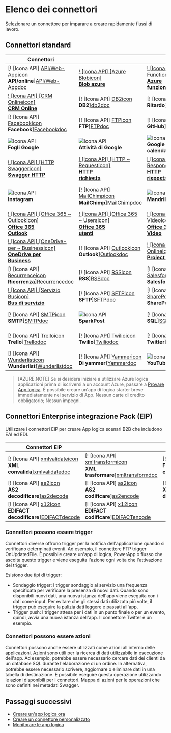 <properties
    pageTitle="Elenco dei connettori gestite Microsoft per l'uso nelle applicazioni di Microsoft Azure logica | Servizio di Microsoft Azure App | Microsoft Azure"
    description="Ottenere un elenco completo dei connettori gestite Microsoft che è possibile utilizzare per creare App logica nel servizio App Azure"
    services="logic-apps"
    documentationCenter=""
    authors="MSFTMAN"
    manager="erikre"
    editor=""
    tags="connectors"/>

<tags
    ms.service="logic-apps"
    ms.workload="integration"
    ms.tgt_pltfrm="na"
    ms.devlang="na"
    ms.topic="get-started-article"
    ms.date="09/20/2016"
    ms.author="deonhe"/>

# <a name="list-of-connectors"></a>Elenco dei connettori

Selezionare un connettore per imparare a creare rapidamente flussi di lavoro.

## <a name="standard-connectors"></a>Connettori standard

|Connettori||||
|-----------|-----------|-----------|-----------|
|[! [Icona API] [API/Web-Appicon] <br/> **API/online**][API/Web-Appdoc]|[! [Icona API] [Azure Blobicon] <br/> **Blob azure**][Azure-Blobdoc]|[! [Icona API] [Azure ~ Functionsicon] <br/> **Azure<br/>funzioni**][Azure~Functionsdoc]|[! [Icona API] [Boxicon] <br/>**Box**][Boxdoc]|
|[! [Icona API] [CRM Onlineicon] <br/> **CRM Online**][CRM-Onlinedoc]|[! [Icona API] [DB2icon] <br/>**DB2**][db2doc]|[! [Icona API] [Delayicon] <br/> **Ritardo**][Delaydoc]|[! [Icona API] [Dropboxicon] <br/> **Dropbox**][Dropboxdoc]|
|[! [Icona API] [Facebookicon] <br/> **Facebook**][Facebookdoc]|[! [Icona API] [FTPicon] <br/>**FTP**][FTPdoc]|[! [Icona API] [GitHubicon] <br/> **GitHub**][GitHubdoc]|[! [Icona API] [Google Driveicon] <br/> **Google Drive**][Google-Drivedoc]|
|![Icona API][Google-Sheetsicon]<br/>**Fogli Google**|![Icona API][Google-Tasksicon]<br/>**Attività di Google**|![Icona API][Google~Calendaricon]<br/>**Google<br/>calendario**|[! [Icona API] [HTTPicon] <br/>**HTTP**][HTTPdoc]|
|[! [Icona API] [HTTP Swaggericon] <br/> **Swagger HTTP**][HTTP-Swaggerdoc]|[! [Icona API] [HTTP ~ Requesticon] <br/> **HTTP<br/>richiesta**][HTTP~Requestdoc]|[! [Icona API] [HTTP ~ Responseicon] <br/> **HTTP<br/>risposta**][HTTP~Responsedoc]|[! [Icona API] [Informixicon] <br/> **Informix**][informixdoc]|
|![Icona API][Instagramicon]<br/>**Instagram**|[! [Icona API] [MailChimpicon] <br/> **MailChimp**][MailChimpdoc]|![Icona API][Mandrillicon]<br/>**Mandrill**|[! [Icona API] [Annidate ~ Appicon logica] <br/> **Annidate<br/>logica App**][Nested~Logic-Appdoc]|
|[! [Icona API] [Office 365 ~ Outlookicon] <br/> **Office 365<br/>Outlook**][Office-365~Outlookdoc]|[! [Icona API] [Office 365 ~ Usersicon] <br/> **Office 365<br/>utenti**][Office-365~Usersdoc]|[! [Icona API] [Office 365 ~ Videoicon] <br/> **Office 365<br/>Video**][Office-365~Videodoc]|[! [Icona API] [OneDriveicon] <br/> **OneDrive**][OneDrivedoc]|
|[! [Icona API] [OneDrive-per ~ Businessicon] <br/> **OneDrive per<br/>Business**][OneDrive-for~Businessdoc]|[! [Icona API] [Outlookicon] <br/> **Outlook**][Outlookdoc]|[! [Icona API] [Project Onlineicon] <br/> **Project Online**][Project-Onlinedoc]|[! [Icona API] [Queryicon] <br/> **Query**][Querydoc]|
|[! [Icona API] [Recurrenceicon] <br/> **Ricorrenza**][Recurrencedoc]|[! [Icona API] [RSSicon] <br/>**RSS**][RSSdoc]|[! [Icona API] [Salesforceicon] <br/> **Salesforce**][Salesforcedoc]|[! [Icona API] [SendGridicon] <br/> **SendGrid**][SendGriddoc]|
|[! [Icona API] [Servizio Busicon] <br/> **Bus di servizio**][Service-Busdoc]|[! [Icona API] [SFTPicon] <br/>**SFTP**][SFTPdoc]|[! [Icona API] [SharePointicon] <br/> **SharePoint**][SharePointdoc]|[! [Icona API] [Slackicon] <br/> **Margine di flessibilità**][Slackdoc]|
|[! [Icona API] [SMTPicon] <br/>**SMTP**][SMTPdoc]|![Icona API][SparkPosticon]<br/>**SparkPost**|[! [Icona API] [SQLicon] <br/>**SQL**][SQLdoc]|[! [Icona API] [Translatoricon] <br/> **Traduttore**][Translatordoc]|
|[! [Icona API] [Trelloicon] <br/> **Trello**][Trellodoc]|[! [Icona API] [Twilioicon] <br/> **Twilio**][Twiliodoc]|[! [Icona API] [Twittericon] <br/> **Twitter**][Twitterdoc]|[! [Icona API] [Webhookicon] <br/> **Webhook**][Webhookdoc]|
|[! [Icona API] [Wunderlisticon] <br/> **Wunderlist**][Wunderlistdoc]|[! [Icona API] [Yammericon] <br/> **Di yammer**][Yammerdoc]|![Icona API][YouTubeicon]<br/>**YouTube**||

> [AZURE.NOTE] Se si desidera iniziare a utilizzare Azure logica applicazioni prima di iscriversi a un account Azure, passare a [Provare App logica](https://tryappservice.azure.com/?appservice=logic). È possibile creare un'app di logica starter breve immediatamente nel servizio di App. Nessun carte di credito obbligatorio; Nessun impegni.

## <a name="enterprise-integration-pack-eip-connectors"></a>Connettori Enterprise integrazione Pack (EIP)
Utilizzare i connettori EIP per creare App logica scenari B2B che includono EAI ed EDI.  
 
|Connettori EIP ||||
|-----------|-----------|-----------|-----------|
|[! [Icona API] [xmlvalidateicon] <br/> **XML <br/>convalida**][xmlvalidatedoc]|[! [Icona API] [xmltransformicon] <br/> **XML<br/> trasformare**][xmltransformdoc]|[! [Icona API] [flatfileicon] <br/> **File flat</br>codificare**][flatfiledoc]|[! [Icona API] [flatfiledecodeicon] <br/> **File flat</br>decodificare**][flatfiledecodedoc]|
|[! [Icona API] [as2icon] <br/> **AS2</br>decodificare**][as2decode]|[! [Icona API] [as2icon] <br/> **AS2</br>codificare**][as2encode]|[! [Icona API] [x12icon] <br/> **X12</br>decodificare**][x12decode]|[! [Icona API] [x12icon] <br/> **X12</br>codificare**][x12encode]|
|[! [Icona API] [x12icon] <br/> **EDIFACT</br>decodificare**][EDIFACTdecode]|[! [Icona API] [x12icon] <br/> **EDIFACT</br>codificare**][EDIFACTencode]||||

<!-- TODO: Add Functions, App Service, and Nested Workflow Icons -->
### <a name="connectors-can-be-triggers"></a>Connettori possono essere trigger
Connettori diverse offrono trigger per la notifica dell'applicazione quando si verificano determinati eventi. Ad esempio, il connettore FTP trigger OnUpdatedFile. È possibile creare un'app di logica, PowerApp o flusso che ascolta questo trigger e viene eseguita l'azione ogni volta che l'attivazione del trigger.

Esistono due tipi di trigger:  

* Sondaggio trigger: I trigger sondaggio al servizio una frequenza specificata per verificare la presenza di nuovi dati. Quando sono disponibili nuovi dati, una nuova istanza dell'app viene eseguita con i dati come input. Per evitare che gli stessi dati utilizzata più volte, il trigger può eseguire la pulizia dati leggere e passati all'app.
* Trigger push: I trigger attesa per i dati in un punto finale o per un evento, quindi, avvia una nuova istanza dell'app. Il connettore Twitter è un esempio.

### <a name="connectors-can-be-actions"></a>Connettori possono essere azioni
Connettori possono anche essere utilizzati come azioni all'interno delle applicazioni. Azioni sono utili per la ricerca di dati utilizzabile in esecuzione dell'app. Ad esempio, potrebbe essere necessario cercare dati dei clienti da un database SQL durante l'elaborazione di un ordine. In alternativa, potrebbe essere necessario scrivere, aggiornare o eliminare dati in una tabella di destinazione. È possibile eseguire questa operazione utilizzando le azioni disponibili per i connettori. Mappa di azioni per le operazioni che sono definiti nei metadati Swagger.

## <a name="next-steps"></a>Passaggi successivi

- [Creare un'app logica ora](../app-service-logic/app-service-logic-create-a-logic-app.md)  
- [Creare un connettore personalizzato](../app-service-logic/app-service-logic-create-api-app.md)
- [Monitorare le app logica](../app-service-logic/app-service-logic-monitor-your-logic-apps.md)

<!--Connectors Documentation-->
[azure-blobdoc]: ./connectors-create-api-azureblobstorage.md "Connettersi a blob Azure gestire i file nel contenitore di blob."
[boxDoc]: ./connectors-create-api-box.md "Si connette alla casella può caricare, get, Elimina, elenco e altre attività di file."
[crm-onlinedoc]: ./connectors-create-api-crmonline.md "Connettersi a Dynamics CRM Online ed eseguire ulteriori dati CRM Online."
[db2doc]: ./connectors-create-api-db2.md "Connettersi a IBM DB2 nel cloud o locale per aggiornare una riga, ottenere una tabella e altro ancora."
[dropboxdoc]: ./connectors-create-api-dropbox.md "Connettersi a Dropbox e accessibile, elenco, Elimina e altre attività di file."
[facebookdoc]: ./connectors-create-api-facebook.md "Connettersi a Facebook per inserire un post in una sequenza temporale, visualizzata una pagina feed e altro ancora."
[ftpdoc]: ./connectors-create-api-ftp.md "Si connette a un FTP / FTPS server ed eseguire le attività FTP diversi, inclusi il caricamento, a essere visualizzato, eliminazione di file e altro ancora."
[google-drivedoc]: ./connectors-create-api-googledrive.md "Connettersi a GoogleDrive e interagire con i dati."
[informixdoc]: ./connectors-create-api-informix.md "Connettersi a Informix nel cloud o locale per leggere una riga, elenchi le tabelle e altro ancora."
[translatordoc]: ./connectors-create-api-microsofttranslator.md
[office-365~outlookdoc]: ./connectors-create-api-office365-outlook.md "Il connettore di Office 365 è possibile inviare e ricevere messaggi di posta elettronica, gestire il calendario e gestire i contatti con il proprio account Office 365."
[office-365~usersdoc]: ./connectors-create-api-office365-users.md
[office-365~videodoc]: ./connectors-create-api-office365-video.md
[onedrivedoc]: ./connectors-create-api-onedrive.md "Si connette a OneDrive Microsoft personali e carica, Elimina, elenco file e altro ancora."
[onedrive-for~businessdoc]: ./connectors-create-api-onedriveforbusiness.md "Si connette per le aziende Microsoft OneDrive e carica, Elimina, sono elencati i file e altro ancora."
[outlookdoc]: ./connectors-create-api-outlook.md "Connettersi alla cassetta postale di Outlook e accedere alla posta elettronica e altro ancora."
[project-onlinedoc]: ./connectors-create-api-projectonline.md "Si connette a Microsoft Project Online."
[rssdoc]: ./connectors-create-api-rss.md "Connettore RSS consente agli utenti di pubblicare e recuperare gli elementi feed. Consente inoltre agli utenti di impostare un trigger operazioni quando viene pubblicato un nuovo elemento per il feed."
[salesforcedoc]: ./connectors-create-api-salesforce.md "Connettersi all'account Salesforce e gestire gli account, clienti potenziali, opportunità e molto altro."
[sendgriddoc]: ./connectors-create-api-sendgrid.md "Si connette a Microsoft Project Online."
[service-busdoc]: ./connectors-create-api-servicebus.md "Può inviare messaggi da code Bus di servizio e gli argomenti e ricevere messaggi dal servizio Bus code e abbonamenti."
[sharepointdoc]: ./connectors-create-api-sharepointonline.md "Si connette a SharePoint Online per gestire documenti e voci di elenco."
[slackdoc]: ./connectors-create-api-slack.md "Connettersi a un margine di flessibilità e inviare messaggi al margine di flessibilità canali."
[sftpdoc]: ./connectors-create-api-sftp.md "Si connette al SFTP e può caricare, visualizzare, eliminare file e altro ancora."
[githubdoc]: ./connectors-create-api-github.md "Si connette a GitHub e possibile tenere traccia dei problemi."
[mailchimpdoc]: ./connectors-create-api-mailchimp.md "Inviare posta elettronica più efficaci."
[smtpdoc]: ./connectors-create-api-smtp.md "Si connette a un server SMTP e inviare posta elettronica con allegati."
[sqldoc]: ./connectors-create-api-sqlazure.md "Si connette a SQL Azure Database. È possibile creare, aggiornare, ottenere ed eliminare le voci in una tabella di database SQL."
[trellodoc]: ./connectors-create-api-trello.md "Trello è il modo visual gratuito e flessibile per organizzare nulla con altri utenti."
[twiliodoc]: ./connectors-create-api-twilio.md "Si connette a Twilio e possono inviare e ricevere i messaggi, ottenere numeri disponibili, la gestione di posta in arrivo i numeri di telefono e altro ancora."
[twitterdoc]: ./connectors-create-api-twitter.md "Si connette a Twitter e sequenze temporali get, post TWEET e altro ancora."
[wunderlistdoc]: ./connectors-create-api-wunderlist.md "Mantenere la vita sincronizzati."
[yammerdoc]: ./connectors-create-api-yammer.md "Si connette a Yammer per inviare i messaggi e ottenere i nuovi messaggi."
[as2doc]: ../app-service-logic/app-service-logic-enterprise-integration-as2.md "Informazioni sull'integrazione di enterprise AS2."
[x12doc]: ../app-service-logic/app-service-logic-enterprise-integration-x12.md "Informazioni sull'integrazione di enterprise X12"
[flatfiledoc]: ../app-service-logic/app-service-logic-enterprise-integration-flatfile.md "Informazioni sui file flat integrazione enterprise."
[flatfiledecodedoc]: ../app-service-logic/app-service-logic-enterprise-integration-flatfile.md "Informazioni sui file flat integrazione enterprise."
[xmlvalidatedoc]: ../app-service-logic/app-service-logic-enterprise-integration-xml-validation.md "Informazioni sull'integrazione di enterprise convalida XML."
[xmltransformdoc]: ../app-service-logic/app-service-logic-enterprise-integration-transform.md "Informazioni sulle trasformazioni integrazione enterprise."
[as2decode]: ..//app-service-logic/app-service-logic-enterprise-integration-as2-decode.md "Informazioni sull'integrazione di enterprise AS2 decodificare"
[as2encode]: ..//app-service-logic/app-service-logic-enterprise-integration-as2-encode.md "Informazioni sull'integrazione di enterprise AS2 codificare"
[X12decode]: ..//app-service-logic/app-service-logic-enterprise-integration-X12-decode.md "Informazioni sull'integrazione di enterprise X12 decodificare"
[X12encode]: ..//app-service-logic/app-service-logic-enterprise-integration-X12-encode.md "Informazioni sull'integrazione di enterprise X12 codificare"
[EDIFACTdecode]: ..//app-service-logic/app-service-logic-enterprise-integration-EDIFACT-decode.md "Informazioni sull'integrazione di enterprise EDIFACT decodificare"
[EDIFACTencode]: ..//app-service-logic/app-service-logic-enterprise-integration-EDIFACT-encode.md "Informazioni sull'integrazione di enterprise EDIFACT codificare"
[httpdoc]: ./connectors-native-http.md "Connettore HTTP per effettuare chiamate HTTP."
[http~requestdoc]: ./connectors-native-reqres.md "Azioni richiesta e risposta."
[http~responsedoc]: ./connectors-native-reqres.md "Azioni richiesta e risposta."
[delaydoc]: ./connectors-native-delay.md "Informazioni sull'azione ritardo."
[http-swaggerdoc]: ./connectors-native-http-swagger.md "HTTP + Swagger connettore per effettuare chiamate HTTP."
[querydoc]: ./connectors-native-query.md "Query dell'azione selezionare e filtrare le matrici."
[webhookdoc]: ./connectors-native-webhook.md "Azione di Webhook e trigger per App logica."
[azure~functionsdoc]: ../app-service-logic/app-service-logic-azure-functions.md "Integrare logica App con le funzioni di Azure."
[api/web-appdoc]: ../app-service-logic/app-service-logic-custom-hosted-api.md "Integrare logica App con App servizio API app."
[nested~logic-appdoc]: ../app-service-logic/app-service-logic-http-endpoint.md "Integrare logica App con un flusso di lavoro annidata."
[recurrencedoc]:  ./connectors-native-recurrence.md "Trigger di ricorrenza per App logica."
[google-sheetsdoc]: ./connectors-create-api-googlesheet.md "Si connette ai fogli Google e possono modificare fogli."
[google-tasksdoc]: ./connectors-create-api-googletasks.md "Si connette all'attività di Google e gestire attività."
[google~calendardoc]: ./connectors-create-api-googlecalendar.md "Si connette al calendario di Google Calendar e può gestire calendario."
[instagramdoc]: ./connectors-create-api-instagram.md "Si connette a Instagram e impostare un trigger o eventi."
[mandrilldoc]: ./connectors-create-api-mandrill.md "Si connette a Mandrill e può essere utilizzato per la comunicazione."
[youtubedoc]: ./connectors-create-api-youtube.md "Si connette a YouTube e possono interagire con i canali e video."
[sparkpostdoc]: ./connectors-create-api-sparkpost.md "Si connette a SparkPost e può essere utilizzato per la comunicazione."

<!--Icon references-->
[Azure-Blobicon]: ./media/apis-list/azureblob.png
[Azure~Functionsicon]: ./media/apis-list/function.png
[Boxicon]: ./media/apis-list/box.png
[CRM-Onlineicon]: ./media/apis-list/dynamicscrmonline.png
[DB2icon]: ./media/apis-list/db2.png
[Dropboxicon]: ./media/apis-list/dropbox.png
[Facebookicon]: ./media/apis-list/facebook.png
[FTPicon]: ./media/apis-list/ftp.png
[GitHubicon]: ./media/apis-list/github.png
[Google-Driveicon]: ./media/apis-list/googledrive.png
[Google~Calendaricon]: ./media/apis-list/googlecalendar.png
[Google-Tasksicon]: ./media/apis-list/googletasks.png
[Google-Sheetsicon]: ./media/apis-list/googlesheet.png
[HTTPicon]: ./media/apis-list/http.png
[HTTP~Requesticon]: ./media/apis-list/request.png
[HTTP~Responseicon]: ./media/apis-list/response.png
[Informixicon]: ./media/apis-list/informix.png
[MailChimpicon]: ./media/apis-list/mailchimp.png
[Translatoricon]: ./media/apis-list/microsofttranslator.png
[Office-365~Outlookicon]: ./media/apis-list/office365.png
[Office-365~Usersicon]: ./media/apis-list/office365.png
[Office-365~Videoicon]: ./media/apis-list/sharepointonline.png
[OneDriveicon]: ./media/apis-list/onedrive.png
[OneDrive-for~Businessicon]: ./media/apis-list/onedriveforbusiness.png
[Outlookicon]: ./media/apis-list/outlook.png
[Project-Onlineicon]: ./media/apis-list/projectonline.png
[RSSicon]: ./media/apis-list/rss.png
[Salesforceicon]: ./media/apis-list/salesforce.png
[SendGridicon]: ./media/apis-list/sendgrid.png
[Service-Busicon]: ./media/apis-list/servicebus.png
[SFTPicon]: ./media/apis-list/sftp.png
[SharePointicon]: ./media/apis-list/sharepointonline.png
[Slackicon]: ./media/apis-list/slack.png
[SMTPicon]: ./media/apis-list/smtp.png
[SQLicon]: ./media/apis-list/sql.png
[Trelloicon]: ./media/apis-list/trello.png
[Twilioicon]: ./media/apis-list/twilio.png
[Twittericon]: ./media/apis-list/twitter.png
[Wunderlisticon]: ./media/apis-list/wunderlist.png
[Yammericon]: ./media/apis-list/yammer.png
[Mandrillicon]: ./media/apis-list/mandrill.png
[SparkPosticon]: ./media/apis-list/sparkpost.png
[Instagramicon]: ./media/apis-list/instagram.png
[YouTubeicon]: ./media/apis-list/youtube.png
[Delayicon]: ./media/apis-list/delay.png
[HTTP-Swaggericon]: ./media/apis-list/http_swagger.png
[Queryicon]: ./media/apis-list/query.png
[Webhookicon]: ./media/apis-list/webhook.png
[API/Web-Appicon]: ./media/apis-list/api.png
[Nested~Logic-Appicon]: ./media/apis-list/workflow.png
[Recurrenceicon]: ./media/apis-list/recurrence.png

<!-- EIP Icons -->
[as2icon]: ./media/apis-list/as2new.png
[x12icon]: ./media/apis-list/x12new.png
[flatfileicon]: ./media/apis-list/flatfileencoding.png
[flatfiledecodeicon]: ./media/apis-list/flatfiledecoding.png
[xmlvalidateicon]: ./media/apis-list/xmlvalidation.png
[xmltransformicon]: ./media/apis-list/xsltransform.png
